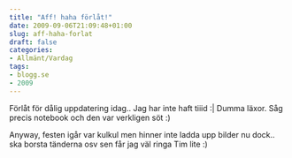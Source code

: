 ```yaml
---
title: "Aff! haha förlåt!"
date: 2009-09-06T21:09:48+01:00
slug: aff-haha-forlat
draft: false
categories:
- Allmänt/Vardag
tags:
- blogg.se
- 2009
---
```

Förlåt för dålig uppdatering idag.. Jag har inte haft tiiid :| Dumma läxor. Såg precis notebook och den var verkligen söt :)  
  
Anyway, festen igår var kulkul men hinner inte ladda upp bilder nu dock.. ska borsta tänderna osv sen får jag väl ringa Tim lite :)